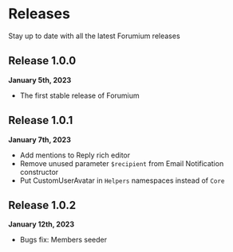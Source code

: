 # Releases

Stay up to date with all the latest Forumium releases

## Release 1.0.0

**January 5th, 2023**
- The first stable release of Forumium

## Release 1.0.1

**January 7th, 2023**
- Add mentions to Reply rich editor
- Remove unused parameter `$recipient` from Email Notification constructor
- Put CustomUserAvatar in `Helpers` namespaces instead of `Core`

## Release 1.0.2

**January 12th, 2023**
- Bugs fix: Members seeder
